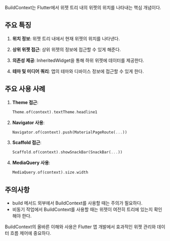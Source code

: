 
BuildContext는 Flutter에서 위젯 트리 내의 위젯의 위치를 나타내는 핵심 개념이다.

## 주요 특징

1. **위치 정보**: 위젯 트리 내에서 현재 위젯의 위치를 나타낸다.

2. **상위 위젯 접근**: 상위 위젯의 정보에 접근할 수 있게 해준다.

3. **의존성 제공**: InheritedWidget을 통해 하위 위젯에 데이터를 제공한다.

4. **테마 및 미디어 쿼리**: 앱의 테마와 디바이스 정보에 접근할 수 있게 한다.

## 주요 사용 사례

1. **Theme 접근**:
   ```dart
   Theme.of(context).textTheme.headline1
   ```

2. **Navigator 사용**:
   ```dart
   Navigator.of(context).push(MaterialPageRoute(...))
   ```

3. **Scaffold 접근**:
   ```dart
   Scaffold.of(context).showSnackBar(SnackBar(...))
   ```

4. **MediaQuery 사용**:
   ```dart
   MediaQuery.of(context).size.width
   ```

## 주의사항

- build 메서드 외부에서 BuildContext를 사용할 때는 주의가 필요하다.
- 비동기 작업에서 BuildContext를 사용할 때는 위젯이 여전히 트리에 있는지 확인해야 한다.

BuildContext의 올바른 이해와 사용은 Flutter 앱 개발에서 효과적인 위젯 관리와 데이터 흐름 제어에 중요하다.
